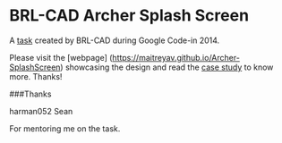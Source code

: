# BRL-CAD Archer Splash Screen
A [task](https://www.google-melange.com/archive/gci/2014/orgs/brlcad/tasks/5670223239708672.html) created by BRL-CAD during Google Code-in 2014.

Please visit the [webpage] (https://maitreyav.github.io/Archer-SplashScreen) showcasing the design and read the [case study](https://www.dropbox.com/s/0d2iuc0mfkpnj9v/case%20study.pdf?dl=0) to know more. Thanks! 

###Thanks

harman052
Sean

For mentoring me on the task.

